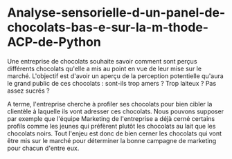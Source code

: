 # Analyse-sensorielle-d-un-panel-de-chocolats-bas-e-sur-la-m-thode-ACP-de-Python

Une entreprise de chocolats souhaite savoir comment sont perçus différents chocolats qu'elle a mis au point en vue de leur mise sur le marché. L'objectif est d'avoir un aperçu de la perception potentielle qu'aura le grand public de ces chocolats : sont-ils trop amers ? Trop laiteux ? Pas assez sucrés ?

A terme, l'entreprise cherche à profiler ses chocolats pour bien cibler la clientèle à laquelle ils vont adresser ces chocolats. Nous pouvons supposer par exemple que l'équipe Marketing de l'entreprise a déjà cerné certains profils comme les jeunes qui préfèrent plutôt les chocolats au lait que les chocolats noirs. Tout l'enjeu est donc de bien cerner les chocolats qui vont être mis sur le marché pour déterminer la bonne campagne de marketing pour chacun d'entre eux.
